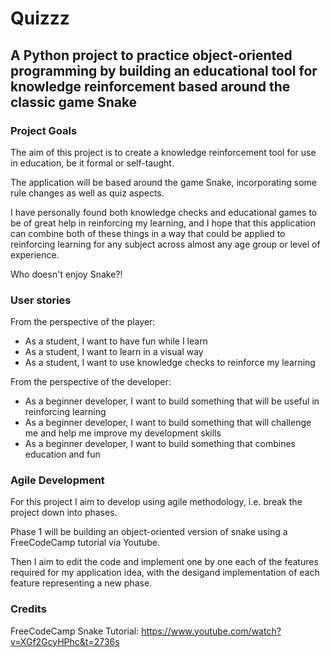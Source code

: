 # Quizzz

## A Python project to practice object-oriented programming by building an educational tool for knowledge reinforcement based around the classic game Snake

### Project Goals
The aim of this project is to create a knowledge reinforcement tool for use in education, be it formal or self-taught.

The application will be based around the game Snake, incorporating some rule changes as well as quiz aspects.

I have personally found both knowledge checks and educational games to be of great help in reinforcing my learning, and I hope that this application can combine both of these things in a way that could be applied to reinforcing learning for any subject across almost any age group or level of experience.

Who doesn't enjoy Snake?!


### User stories

From the perspective of the player:
- As a student, I want to have fun while I learn
- As a student, I want to learn in a visual way
- As a student, I want to use knowledge checks to reinforce my learning

From the perspective of the developer:
- As a beginner developer, I want to build something that will be useful in reinforcing learning
- As a beginner developer, I want to build something that will challenge me and help me improve my development skills
- As a beginner developer, I want to build something that combines education and fun

### Agile Development

For this project I aim to develop using agile methodology, i.e. break the project down into phases.

Phase 1 will be building an object-oriented version of snake using a FreeCodeCamp tutorial via Youtube.

Then I aim to edit the code and implement one by one each of the features required for my application idea, with the desigand implementation of each feature representing a new phase.

###


### Credits
FreeCodeCamp Snake Tutorial: https://www.youtube.com/watch?v=XGf2GcyHPhc&t=2736s
